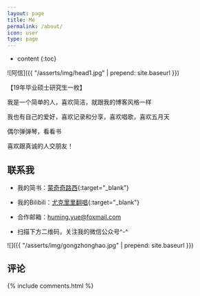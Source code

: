 ```yaml
---
layout: page
title: Me
permalink: /about/
icon: user
type: page
---
```


* content
{:toc}


![阿信]({{ "/asserts/img/head1.jpg" | prepend: site.baseurl }})

【19年毕业硕士研究生一枚】

我是一个简单的人，喜欢简洁，就跟我的博客风格一样

我也有自己的爱好，喜欢记录和分享，喜欢唱歌，喜欢五月天

偶尔弹弹琴，看看书

喜欢跟真诚的人交朋友！


## 联系我

* 我的简书：[蒙奇奇路西](https://www.jianshu.com/u/ef21221a874d){:target="_blank"}

* 我的Bilibili：[尤克里里翻唱](https://space.bilibili.com/171804021/channel/detail?cid=82518){:target="_blank"}

* 合作邮箱：huming.yue@foxmail.com

* 扫描下方二维码，关注我的微信公众号^-^

![]({{ "/asserts/img/gongzhonghao.jpg" | prepend: site.baseurl }})

## 评论
{% include comments.html %}
